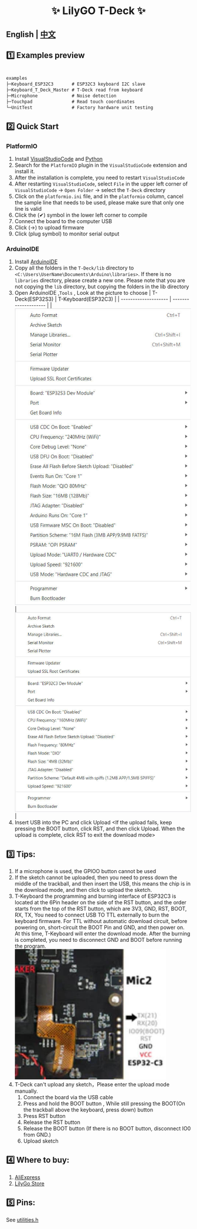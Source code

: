 <h1 align = "center">✨ LilyGO T-Deck  ✨</h1>

## **English | [中文](README_CN.MD)**



## 1️⃣ Examples preview

````

examples 
├─Keyboard_ESP32C3       # ESP32C3 keyboard I2C slave
├─Keyboard_T_Deck_Master # T-Deck read from keyboard
├─Microphone             # Noise detection  
├─Touchpad               # Read touch coordinates 
└─UnitTest               # Factory hardware unit testing           

````

## 2️⃣ Quick Start

### PlatformIO

1. Install [VisualStudioCode](https://code.visualstudio.com/) and [Python](https://www.python.org/)
2. Search for the `PlatformIO` plugin in the `VisualStudioCode` extension and install it.
3. After the installation is complete, you need to restart `VisualStudioCode`
4. After restarting `VisualStudioCode`, select `File` in the upper left corner of `VisualStudioCode` -> `Open Folder` -> select the `T-Deck` directory
5. Click on the `platformio.ini` file, and in the `platformio` column, cancel the sample line that needs to be used, please make sure that only one line is valid
6. Click the (✔) symbol in the lower left corner to compile
7. Connect the board to the computer USB
8. Click (→) to upload firmware
9. Click (plug symbol) to monitor serial output


### ArduinoIDE

1. Install [ArduinoIDE](https://www.arduino.cc/en/software)
2. Copy all the folders in the `T-Deck/lib` directory to `<C:\Users\UserName\Documents\Arduino\libraries>`. If there is no `libraries` directory, please create a new one. Please note that you are not copying the `lib` directory, but copying the folders in the lib directory
3. Open ArduinoIDE  ,`Tools` , Look at the picture to choose
    | T-Deck(ESP32S3)      | T-Keyboard(ESP32C3)  |
    | -------------------- | -------------------- |
    | ![s3](images/s3.jpg) | ![c3](images/c3.jpg) |
4. Insert USB into the PC and click Upload <If the upload fails, keep pressing the BOOT button, click RST, and then click Upload. When the upload is complete, click RST to exit the download mode>

## 3️⃣ Tips:

1. If a microphone is used, the GPIOO button cannot be used
2. If the sketch cannot be uploaded, then you need to press down the middle of the trackball, and then insert the USB, this means the chip is in the download mode, and then click to upload the sketch.
3. T-Keyboard the programming and burning interface of ESP32C3 is located at the 6Pin header on the side of the RST button, and the order starts from the top of the RST button, which are 3V3, GND, RST, BOOT, RX, TX, You need to connect USB TO TTL externally to burn the keyboard firmware. For TTL without automatic download circuit, before powering on, short-circuit the BOOT Pin and GND, and then power on. At this time, T-Keyboard will enter the download mode. After the burning is completed, you need to disconnect GND and BOOT before running the program.
   ![c3_boot](images/c3_boot.jpg)
4. T-Deck can't upload any sketch，Please enter the upload mode manually.
   1. Connect the board via the USB cable
   2. Press and hold the BOOT button , While still pressing the BOOT(On the trackball above the keyboard, press down) button
   3. Press RST button
   4. Release the RST button
   5. Release the BOOT button (If there is no BOOT button, disconnect IO0 from GND.)
   6. Upload sketch

## 4️⃣ Where to buy:

1. [AliExpress](https://www.aliexpress.com/item/1005005692235592.html)
2. [LilyGo Store](https://www.lilygo.cc/products/t-deck)



## 5️⃣ Pins:

See [utilities.h](./examples//UnitTest//utilities.h)
